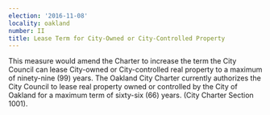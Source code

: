 ```yaml
---
election: '2016-11-08'
locality: oakland
number: II
title: Lease Term for City-Owned or City-Controlled Property
---
```

This measure would amend the Charter to increase the term the City Council can lease City-owned or City-controlled real property to a maximum of ninety-nine (99) years. The Oakland City Charter currently authorizes the City Council to lease real property owned or controlled by the City of Oakland for a maximum term of sixty-six (66) years. (City Charter Section 1001).

